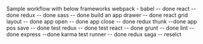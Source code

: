 Sample workflow with below frameworks
webpack - babel -- done
react -- done
redux -- done
sass -- done
build an app drawer -- done
react grid layout -- done
app open -- done
app close -- done
redux thunk --done
app pos save -- done
test redux -- done
test react -- done
grunt -- done
lint -- done
express --done
karma test runner -- done
redux saga --
reselct